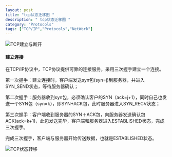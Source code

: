 ```yaml
---
layout: post
title: "tcp状态迁移图 "
description: " tcp状态迁移图 "
category: "Protocols"
tags: ["TCP/IP","Protocols","NetWork"]
---
```


![TCP建立与断开](http://7xla7c.com1.z0.glb.clouddn.com/tcp1.jpg)

####  建立连接
 
在TCP/IP协议中，TCP协议提供可靠的连接服务，采用三次握手建立一个连接。
>
第一次握手：建立连接时，客户端发送syn包(syn=j)到服务器，并进入SYN_SEND状态，等待服务器确认；

第二次握手：服务器收到syn包，必须确认客户的SYN（ack=j+1），同时自己也发送一个SYN包（syn=k），即SYN+ACK包，此时服务器进入SYN_RECV状态；

第三次握手：客户端收到服务器的SYN＋ACK包，向服务器发送确认包ACK(ack=k+1)，此包发送完毕，客户端和服务器进入ESTABLISHED状态，完成三次握手。

完成三次握手，客户端与服务器开始传送数据，也就是ESTABLISHED状态。 

![TCP状态转移](http://7xla7c.com1.z0.glb.clouddn.com/tcp-state.jpg)
